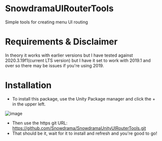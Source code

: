 # SnowdramaUIRouterTools
Simple tools for creating menu UI routing

# Requirements & Disclaimer
In theory it works with earlier versions but I have tested against 2020.3.19f1(current LTS version) but I have it set to work with 2019.1 and over so there may be issues if you're using 2019. 

# Installation
* To install this package, use the Unity Package manager and click the + in the upper left.

![image](https://user-images.githubusercontent.com/1271916/139389113-88e7b032-0f93-42b2-ad80-10700baca435.png)
* Then use the https git URL: https://github.com/Snowdrama/SnowdramaUnityUIRouterTools.git
* That should be it, wait for it to install and refresh and you're good to go!
